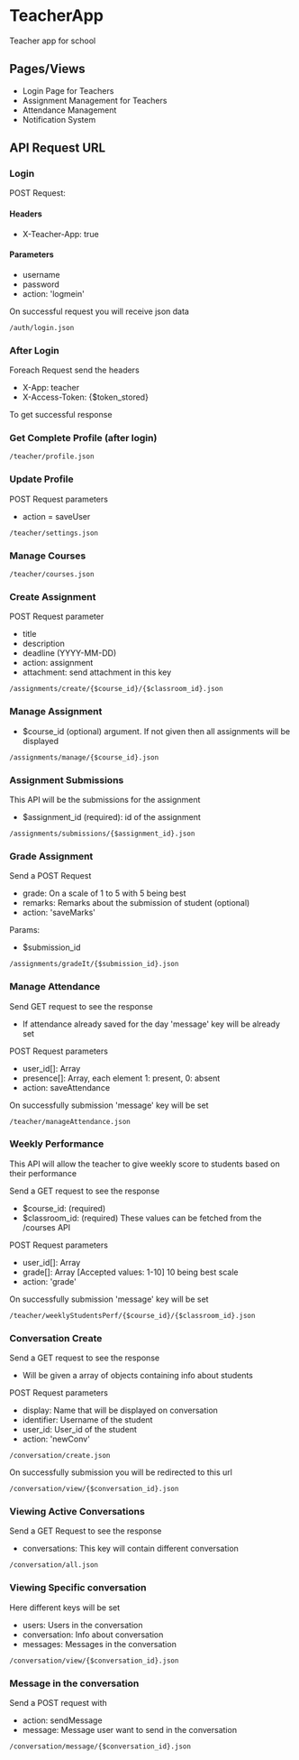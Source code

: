 # TeacherApp
Teacher app for school

## Pages/Views ##
- Login Page for Teachers
- Assignment Management for Teachers
- Attendance Management
- Notification System
 
## API Request URL ##
### Login ###
POST Request: 

#### Headers ####
- X-Teacher-App: true

#### Parameters ####
- username
- password
- action: 'logmein'

On successful request you will receive json data 
```
/auth/login.json
```

### After Login ###
Foreach Request send the headers
- X-App: teacher
- X-Access-Token: {$token_stored}

To get successful response 

### Get Complete Profile (after login) ###
```
/teacher/profile.json
```

### Update Profile ###
POST Request parameters
- action = saveUser
```
/teacher/settings.json
```

### Manage Courses ###
```
/teacher/courses.json
```

### Create Assignment ###
POST Request parameter
- title
- description
- deadline (YYYY-MM-DD)
- action: assignment
- attachment: send attachment in this key
```
/assignments/create/{$course_id}/{$classroom_id}.json
```

### Manage Assignment ###
- $course_id (optional) argument. If not given then all assignments will be displayed
```
/assignments/manage/{$course_id}.json
```

### Assignment Submissions ###
This API will be the submissions for the assignment
- $assignment_id (required): id of the assignment
```
/assignments/submissions/{$assignment_id}.json
```

### Grade Assignment ###
Send a POST Request
- grade: On a scale of 1 to 5 with 5 being best
- remarks: Remarks about the submission of student (optional)
- action: 'saveMarks'

Params:
- $submission_id
```
/assignments/gradeIt/{$submission_id}.json
```

### Manage Attendance ###
Send GET request to see the response
- If attendance already saved for the day 'message' key will be already set

POST Request parameters
- user_id[]: Array
- presence[]: Array, each element 1: present, 0: absent
- action: saveAttendance

On successfully submission 'message' key will be set
```
/teacher/manageAttendance.json
```

### Weekly Performance ###
This API will allow the teacher to give weekly score to students based on their performance

Send a GET request to see the response
- $course_id: (required)
- $classroom_id: (required)
These values can be fetched from the /courses API

POST Request parameters
- user_id[]: Array
- grade[]: Array [Accepted values: 1-10] 10 being best scale
- action: 'grade'

On successfully submission 'message' key will be set
```
/teacher/weeklyStudentsPerf/{$course_id}/{$classroom_id}.json
```

### Conversation Create ###
Send a GET request to see the response
- Will be given a array of objects containing info about students

POST Request parameters
- display: Name that will be displayed on conversation
- identifier: Username of the student
- user_id: User_id of the student
- action: 'newConv'
```
/conversation/create.json
```

On successfully submission you will be redirected to this url
```
/conversation/view/{$conversation_id}.json
```

### Viewing Active Conversations ###
Send a GET Request to see the response
- conversations: This key will contain different conversation

```
/conversation/all.json
```

### Viewing Specific conversation ###
Here different keys will be set
- users: Users in the conversation
- conversation: Info about conversation
- messages: Messages in the conversation
```
/conversation/view/{$conversation_id}.json
```

### Message in the conversation ###
Send a POST request with
- action: sendMessage
- message: Message user want to send in the conversation

```
/conversation/message/{$conversation_id}.json
```
